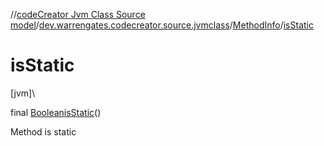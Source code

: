 //[codeCreator Jvm Class Source model](../../../index.md)/[dev.warrengates.codecreator.source.jvmclass](../index.md)/[MethodInfo](index.md)/[isStatic](is-static.md)

# isStatic

[jvm]\

final [Boolean](https://docs.oracle.com/javase/8/docs/api/java/lang/Boolean.html)[isStatic](is-static.md)()

Method is static
